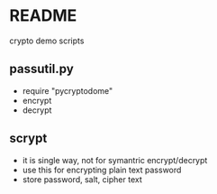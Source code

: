 # README

crypto demo scripts

## passutil.py

- require "pycryptodome"
- encrypt
- decrypt

## scrypt

- it is single way, not for symantric encrypt/decrypt
- use this for encrypting plain text password
- store password, salt, cipher text

